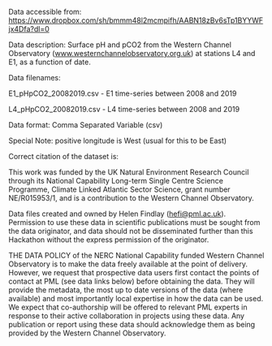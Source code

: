   

Data accessible from: https://www.dropbox.com/sh/bmmm48l2mcmpifh/AABN18zBv6sTp1BYYWFjx4Dfa?dl=0

Data description: Surface pH and pCO2 from the Western Channel Observatory (www.westernchannelobservatory.org.uk) at stations L4 and E1, as a function of date.

Data filenames: 

E1_pHpCO2_20082019.csv - E1 time-series between 2008 and 2019

L4_pHpCO2_20082019.csv - L4 time-series between 2008 and 2019

Data format: Comma Separated Variable (csv)

Special Note: positive longitude is West (usual for this to be East)

Correct citation of the dataset is:

This work was funded by the UK Natural Environment Research Council through its National Capability Long-term Single Centre Science Programme, Climate Linked Atlantic Sector Science, grant number NE/R015953/1, and is a contribution to the Western Channel Observatory.

Data files created and owned by Helen Findlay (hefi@pml.ac.uk). Permission to use these data in scientific publications must be sought from the data originator, and data should not be disseminated further than this Hackathon without the express permission of the originator.

THE DATA POLICY of the NERC National Capability funded Western Channel Observatory is to make the data freely available at the point of delivery. However, we request that prospective data users first contact the points of contact at PML (see data links below) before obtaining the data. They will provide the metadata, the most up to date versions of the data (where available) and most importantly local expertise in how the data can be used. We expect that co-authorship will be offered to relevant PML experts in response to their active collaboration in projects using these data. Any publication or report using these data should acknowledge them as being provided by the Western Channel Observatory.
